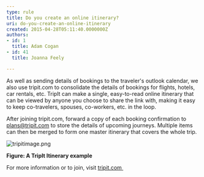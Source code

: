 ```yaml
---
type: rule
title: Do you create an online itinerary?
uri: do-you-create-an-online-itinerary
created: 2015-04-28T05:11:40.0000000Z
authors:
- id: 1
  title: Adam Cogan
- id: 41
  title: Joanna Feely

---
```


 As well as sending details of bookings to the traveler's​​​ outlook calendar, we also use tripit.com to consolidate the details of bookings for flights, hotels, car rentals, etc. TripIt can make a single, easy-to-read online itinerary that can be viewed by anyone you choose to share the link with, making it easy to keep co-travelers, spouses, co-workers, etc. in the loop.

After joining tripit.com, forward a copy of each booking confirmation to plans@tripit.com to store the details of upcoming journeys. Multiple items can then be merged to form one master itinerary that covers the whole trip.




![tripitimage.png](/PublishingImages/tripitimage.png)


**Figure: A TripIt Itinerary example**


For more information or to join, visit [tripit.com ​​](https&#58;//www.tripit.com/)

 
